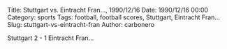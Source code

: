Title: Stuttgart vs. Eintracht Fran…, 1990/12/16
Date: 1990/12/16 00:00
Category: sports
Tags: football, football scores, Stuttgart, Eintracht Fran…
Slug: stuttgart-vs-eintracht-fran
Author: carbonero


Stuttgart 2 - 1 Eintracht Fran…
